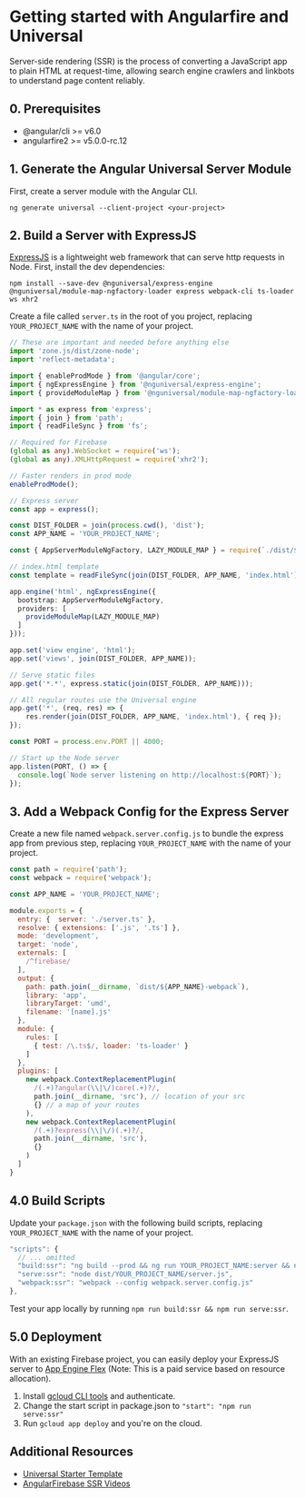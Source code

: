 # Getting started with Angularfire and Universal

Server-side rendering (SSR) is the process of converting a JavaScript app to plain HTML at request-time, allowing search engine crawlers and linkbots to understand page content reliably. 

## 0. Prerequisites

- @angular/cli >= v6.0
- angularfire2 >= v5.0.0-rc.12

## 1. Generate the Angular Universal Server Module

First, create a server module with the Angular CLI.

```
ng generate universal --client-project <your-project>
```

## 2. Build a Server with ExpressJS

[ExpressJS](https://expressjs.com/) is a lightweight web framework that can serve http requests in Node. First, install the dev dependencies:

```
npm install --save-dev @nguniversal/express-engine @nguniversal/module-map-ngfactory-loader express webpack-cli ts-loader ws xhr2
```

Create a file called `server.ts` in the root of you project, replacing `YOUR_PROJECT_NAME` with the name of your project.

```ts
// These are important and needed before anything else
import 'zone.js/dist/zone-node';
import 'reflect-metadata';

import { enableProdMode } from '@angular/core';
import { ngExpressEngine } from '@nguniversal/express-engine';
import { provideModuleMap } from '@nguniversal/module-map-ngfactory-loader';

import * as express from 'express';
import { join } from 'path';
import { readFileSync } from 'fs';

// Required for Firebase
(global as any).WebSocket = require('ws');
(global as any).XMLHttpRequest = require('xhr2');

// Faster renders in prod mode
enableProdMode();

// Express server
const app = express();

const DIST_FOLDER = join(process.cwd(), 'dist');
const APP_NAME = 'YOUR_PROJECT_NAME';

const { AppServerModuleNgFactory, LAZY_MODULE_MAP } = require(`./dist/${APP_NAME}-server/main`);

// index.html template
const template = readFileSync(join(DIST_FOLDER, APP_NAME, 'index.html')).toString();

app.engine('html', ngExpressEngine({
  bootstrap: AppServerModuleNgFactory,
  providers: [
    provideModuleMap(LAZY_MODULE_MAP)
  ]
}));

app.set('view engine', 'html');
app.set('views', join(DIST_FOLDER, APP_NAME));

// Serve static files 
app.get('*.*', express.static(join(DIST_FOLDER, APP_NAME)));

// All regular routes use the Universal engine
app.get('*', (req, res) => {
    res.render(join(DIST_FOLDER, APP_NAME, 'index.html'), { req });
});

const PORT = process.env.PORT || 4000;

// Start up the Node server
app.listen(PORT, () => {
  console.log(`Node server listening on http://localhost:${PORT}`);
});
```

## 3. Add a Webpack Config for the Express Server

Create a new file named `webpack.server.config.js` to bundle the express app from previous step, replacing `YOUR_PROJECT_NAME` with the name of your project.


```js
const path = require('path');
const webpack = require('webpack');

const APP_NAME = 'YOUR_PROJECT_NAME';

module.exports = {
  entry: {  server: './server.ts' },
  resolve: { extensions: ['.js', '.ts'] },
  mode: 'development',
  target: 'node',
  externals: [
    /^firebase/
  ],
  output: {
    path: path.join(__dirname, `dist/${APP_NAME}-webpack`),
    library: 'app',
    libraryTarget: 'umd',
    filename: '[name].js'
  },
  module: {
    rules: [
      { test: /\.ts$/, loader: 'ts-loader' }
    ]
  },
  plugins: [
    new webpack.ContextReplacementPlugin(
      /(.+)?angular(\\|\/)core(.+)?/,
      path.join(__dirname, 'src'), // location of your src
      {} // a map of your routes
    ),
    new webpack.ContextReplacementPlugin(
      /(.+)?express(\\|\/)(.+)?/,
      path.join(__dirname, 'src'),
      {}
    )
  ]
}
```

## 4.0 Build Scripts

Update your `package.json` with the following build scripts, replacing `YOUR_PROJECT_NAME` with the name of your project.

```js
"scripts": {
  // ... omitted
  "build:ssr": "ng build --prod && ng run YOUR_PROJECT_NAME:server && npm run webpack:ssr",
  "serve:ssr": "node dist/YOUR_PROJECT_NAME/server.js",
  "webpack:ssr": "webpack --config webpack.server.config.js"
},
```

Test your app locally by running `npm run build:ssr && npm run serve:ssr`. 

## 5.0 Deployment

With an existing Firebase project, you can easily deploy your ExpressJS server to [App Engine Flex](https://cloud.google.com/appengine/docs/flexible/) (Note: This is a paid service based on resource allocation).


1. Install [gcloud CLI tools](https://cloud.google.com/sdk/gcloud/) and authenticate. 
2. Change the start script in package.json to `"start": "npm run serve:ssr"`
2. Run `gcloud app deploy` and you're on the cloud. 

## Additional Resources

- [Universal Starter Template](https://github.com/angular/universal-starter)
- [AngularFirebase SSR Videos](https://angularfirebase.com/tag/ssr/)
